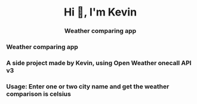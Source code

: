 <h1 align="center">Hi 👋, I'm Kevin</h1>
<h3 align="center">Weather comparing app</h3>

<p align="left">
<h3 align="left">Weather comparing app</h3>
<h3 align="left">A side project made by Kevin, using Open Weather onecall API v3 </h3>
<h3 align="left">Usage: Enter one or two city name and get the weather comparison is celsius  </h3>
</p>
<title>Result<title>

<h3 align="left">Connect with me:https://www.linkedin.com/in/kevin-chou-1996umd/</h3>


<h3 align="left">Languages and Tools:</h3>
<p align="left"> <a href="https://www.w3schools.com/css/" target="_blank" rel="noreferrer"> <img src="https://raw.githubusercontent.com/devicons/devicon/master/icons/css3/css3-original-wordmark.svg" alt="css3" width="40" height="40"/> </a> <a href="https://www.djangoproject.com/" target="_blank" rel="noreferrer"> <img src="https://cdn.worldvectorlogo.com/logos/django.svg" alt="django" width="40" height="40"/> </a> <a href="https://www.w3.org/html/" target="_blank" rel="noreferrer"> <img src="https://raw.githubusercontent.com/devicons/devicon/master/icons/html5/html5-original-wordmark.svg" alt="html5" width="40" height="40"/> </a> <a href="https://www.python.org" target="_blank" rel="noreferrer"> <img src="https://raw.githubusercontent.com/devicons/devicon/master/icons/python/python-original.svg" alt="python" width="40" height="40"/> </a> </p>
